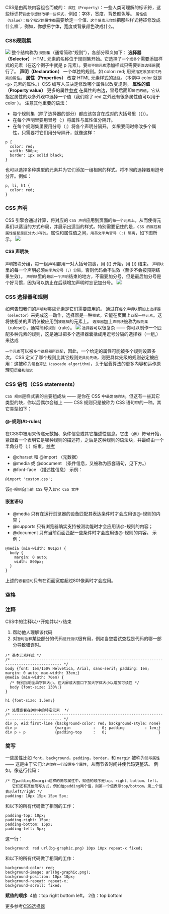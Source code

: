 CSS是由两块内容组合而成的：
`属性（Property）`：一些人类可理解的标识符，这些标识符`指出你想修改哪一些样式`，例如：字体，宽度，背景颜色等。
`属性值（Value）：每个指定的属性都`需要给定一个值`，这个值表示你想`把那些样式特征修改成什么样`，例如，你想把字体，宽度或背景颜色改成什么。
### CSS规则集
![](http://pt2sht59w.bkt.clouddn.com/blog_imgs/css_declaration.png)
整个结构称为 `规则集`（通常简称“规则”），各部分释义如下：
**选择器（Selector）**
HTML 元素的名称位于规则集开始。它选择了`一个或多个`需要添加样式的元素（在这个例子中就是 p 元素）。要`给不同元素`添加样式只需要`更改选择器`就行了。
**声明（Declaration）**
一个单独的规则。如 color: red; 用来`指定添加样式元素的属性`。
**属性（Properties）**
改变 HTML 元素样式的`途径`。（本例中 color 就是 `<p>` 元素的属性。）CSS 编写人员决定修改哪个属性以改变规则。
**属性的值（Property value）**
更多的属性[参考](https://developer.mozilla.org/zh-CN/docs/Web/CSS/Reference)
在属性的右边，冒号后面即`属性的值`，它从指定属性的众多外观中选择一个值（我们除了 red 之外还有很多属性值可以用于 color ）。
注意其他重要的语法：
- 每个规则集（除了选择器的部分）都应该包含在成对的大括号里（{}）。
- 在每个声明里要用冒号（:）将属性与属性值分隔开。
- 在每个规则集里要用分号（;）将各个声明分隔开。
如果要同时修改多个属性，只需要将它们用分号隔开，就像这样：
```
p {
  color: red;
  width: 500px;
  border: 1px solid black;
}
```
也可以选择多种类型的元素并为它们添加一组相同的样式。将不同的选择器用逗号分开。例如：
```
p, li, h1 {
  color: red;
}
```

### CSS 声明
CSS 引擎会通过计算，将对应的 `CSS 声明`应用到页面的`每一个元素上`，从而使得元素们以适当的方式布局，并展示出适当的样式。特别需要记住的是，`CSS 的属性和属性值都是区分大小写的`。属性和属性值之间，`用英文半角冒号 (:) 隔离`，如下图所示。
![](http://pt2sht59w.bkt.clouddn.com/blog_imgs/css_syntax___declaration.png)

#### CSS 声明块
`声明`按块分组，每一组声明都用一对大括号包裹，用 ({) 开始，用 (}) 结束。
`声明块`里的每一个声明必须`用半角分号（;）分隔`，否则代码会不生效（至少不会按预期结果生效）。
`声明块`里的`最后一个声明`结束的地方，不需要加分号，但是最后加分号是个好习惯，因为可以防止在后续增加声明时忘记加分号。
![](http://pt2sht59w.bkt.clouddn.com/blog_imgs/declarations-block.png.png)

### CSS 选择器和规则
如何告知我们的`声明块`哪些元素是它们需要应用的。
通过在`每个声明块`前`加上选择器（selector）`来完成这一动作，选择器是一种`模式`，它能在页面上`匹配一些元素`。这将使相关的声明仅被应用到`被选择`的元素上。
`选择器`加上`声明块`被称为`规则集`（ruleset），通常简称`规则`（rule）。
![](http://pt2sht59w.bkt.clouddn.com/blog_imgs/css_syntax_ruleset.png.png)
`选择器`可以很复杂 —— 你可以制作一个匹配多种元素的规则，这是通过把多个选择器囊括成用逗号分隔的选择器（一组,）来达成

`一个元素`可以被`多个选择器所匹配`，因此，一个给定的属性可能被多个规则设置多次。 CSS 定义了哪个规则比其它规则`更具优先级`，则更具优先级的规则必定被应用：这被称为`层叠算法（cascade algorithm）`，关于层叠算法的更多内容和运作原理见`层叠和继承`

### CSS 语句（CSS statements）
`CSS 规则`是样式表的主要组成块 —— 是你在 CSS 中`最常见的块`。但这有一些其它类型的块，你以后偶尔会碰上 —— CSS 规则只是被称为 CSS 语句中的一种。其它类型如下：
#### @-规则(At-rules) 
在CSS中被用来传递元数据、条件信息或其它描述性信息。它由（@）符号开始，紧跟着一个表明它是哪种规则的描述符，之后是这种规则的语法块，并最终由一个半角分号（;）结束。[参考](https://developer.mozilla.org/zh-CN/docs/Web/CSS/At-rule)
- @charset 和 @import （元数据）
- @media 或 @document （条件信息，又被称为嵌套语句，见下方。)
- @font-face （描述性信息）
示例：
```
@import 'custom.css';
```
该`@-规则`向`当前 CSS` 导入`其它 CSS 文件`
#### 嵌套语句 
- @media 只有在运行浏览器的设备匹配其表达条件时才会应用该@-规则的内容；
- @supports 只有浏览器确实支持被测功能时才会应用该@-规则的内容；
- @document 只有当前页面匹配一些条件时才会应用该@-规则的内容。
示例：
```
@media (min-width: 801px) {
  body {
    margin: 0 auto;
    width: 800px;
  }
}
```
上述的`嵌套语句`只有在页面宽度超过801像素时才会应用。

### 空格

### 注释
CSS中的注释以` /* `开始并以` */ `结束
1. 帮助他人理解该代码
2. 对`暂时注释`某些部分的代码`进行测试`很有用，例如当您尝试查找是代码的哪一部分导致错误时。
```
/* 基本元素样式 */
/* -------------------------------------------------------------------------------------------- */
body {font: 1em/150% Helvetica, Arial, sans-serif; padding: 1em; margin: 0 auto; max-width: 33em;}
@media (min-width: 70em) {
  /* 特别指明全局字体大小，在大屏或大窗口下加大字体大小以增加可读性 */
  body {font-size: 130%;}
}

h1 {font-size: 1.5em;}

/* 处理嵌套在DOM中的特定元素  */
/* -------------------------------------------------------------------------------------------- */
div p, #id:first-line {background-color: red; background-style: none}
div p                 {margin          :   0; padding         : 1em;}
div p + p             {padding-top     :   0;                       }
```

### 简写
一些属性比如 `font`，`background`，`padding`，`border`，和 `margin` 被称为`简写属性` —— 这是由于它们`允许你在一行设置多个属性`，从而节省时间并使代码更整洁。
例如，像这行代码：
```
/* 在padding和margin这样的简写属性中，赋值的顺序是top、right、bottom、left。 
   它们还有其他简写方式，例如给padding两个值，则第一个值表示top/bottom，第二个值表示left/right */
padding: 10px 15px 15px 5px;
```
和以下的所有代码做了相同的工作：
```
padding-top: 10px;
padding-right: 15px;
padding-bottom: 15px;
padding-left: 5px;
```
这一行：
```
background: red url(bg-graphic.png) 10px 10px repeat-x fixed;
```
和以下的所有代码做了相同的工作：
```
background-color: red;
background-image: url(bg-graphic.png);
background-position: 10px 10px;
background-repeat: repeat-x;
background-scroll: fixed;
````

**赋值的顺序**:
4值：top right bottom left。
2值：top bottom

更多参考[CSS选择器](https://developer.mozilla.org/zh-CN/docs/Web/CSS/Reference)